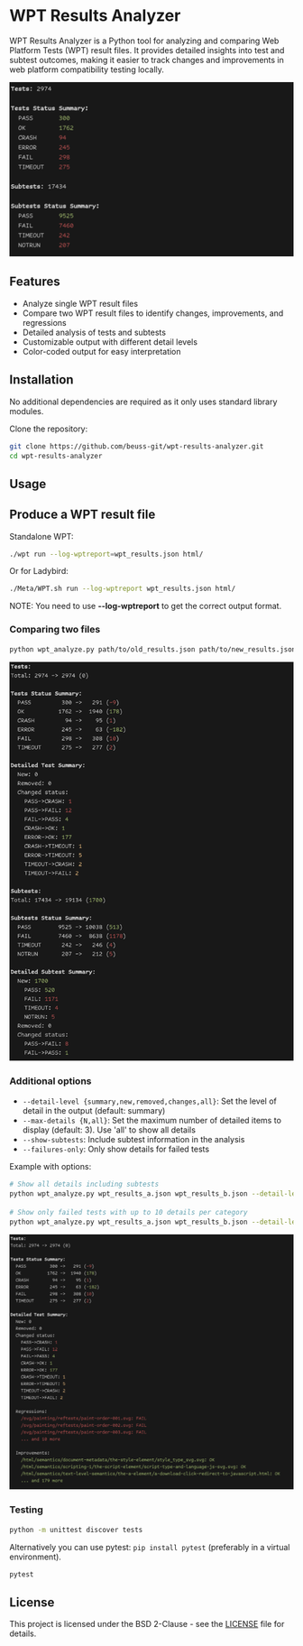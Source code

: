 # WPT Results Analyzer

WPT Results Analyzer is a Python tool for analyzing and comparing Web Platform Tests (WPT) result files. It provides detailed insights into test and subtest outcomes, making it easier to track changes and improvements in web platform compatibility testing locally.

![Comparison Subtests](assets/single-file-summary.png)

## Features

- Analyze single WPT result files
- Compare two WPT result files to identify changes, improvements, and regressions
- Detailed analysis of tests and subtests
- Customizable output with different detail levels
- Color-coded output for easy interpretation

## Installation

No additional dependencies are required as it only uses standard library modules.

Clone the repository:

```bash
git clone https://github.com/beuss-git/wpt-results-analyzer.git
cd wpt-results-analyzer
```

## Usage

## Produce a WPT result file

Standalone WPT:
```bash
./wpt run --log-wptreport=wpt_results.json html/
```

Or for Ladybird:
```bash
./Meta/WPT.sh run --log-wptreport wpt_results.json html/
```

NOTE: You need to use **--log-wptreport** to get the correct output format.


### Comparing two files

```bash
python wpt_analyze.py path/to/old_results.json path/to/new_results.json
```
![Comparison Subtests](assets/comparison-subtests.png)

### Additional options

- `--detail-level {summary,new,removed,changes,all}`: Set the level of detail in the output (default: summary)
- `--max-details {N,all}`: Set the maximum number of detailed items to display (default: 3). Use 'all' to show all details
- `--show-subtests`: Include subtest information in the analysis
- `--failures-only`: Only show details for failed tests

Example with options:

```bash
# Show all details including subtests
python wpt_analyze.py wpt_results_a.json wpt_results_b.json --detail-level all --max-details all --show-subtests

# Show only failed tests with up to 10 details per category
python wpt_analyze.py wpt_results_a.json wpt_results_b.json --detail-level changes --max-details 10 --failures-only
```

![Comparison Subtests](assets/comparison-subtests-detailed.png)

### Testing
```bash
python -m unittest discover tests
```
Alternatively you can use pytest: `pip install pytest` (preferably in a virtual environment).
```bash
pytest
```

## License

This project is licensed under the BSD 2-Clause - see the [LICENSE](LICENSE) file for details.
